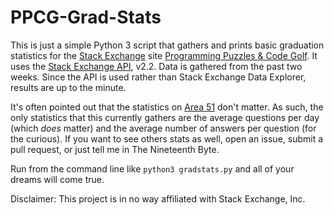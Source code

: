 # PPCG-Grad-Stats

This is just a simple Python 3 script that gathers and prints basic graduation statistics for the [Stack Exchange](https://stackexchange.com) site [Programming Puzzles &amp; Code Golf](https://codegolf.stackexchange.com).
It uses the [Stack Exchange API](https://api.stackexchange.com), v2.2.
Data is gathered from the past two weeks.
Since the API is used rather than Stack Exchange Data Explorer, results are up to the minute.

It's often pointed out that the statistics on [Area 51](https://area51.stackexchange.com) don't matter.
As such, the only statistics that this currently gathers are the average questions per day (which *does* matter) and the average number of answers per question (for the curious).
If you want to see others stats as well, open an issue, submit a pull request, or just tell me in The Nineteenth Byte.

Run from the command line like `python3 gradstats.py` and all of your dreams will come true.

Disclaimer: This project is in no way affiliated with Stack Exchange, Inc.

